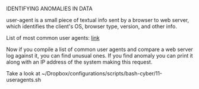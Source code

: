 IDENTIFYING ANOMALIES IN DATA

user-agent is a small piece of textual info sent by a browser to web server, which identifies the client's OS, browser type, version, and other info.

List of most common user agents: [link](https://techblog.willshouse.com/2012/01/03/most-common-user-agents/)

Now if you compile a list of common user agents and compare a web server log against it, you can find unusual ones. If you find anomaly you can print it along with an IP address of the system making this request.

Take a look at ~/Dropbox/configurations/scripts/bash-cyber/11-useragents.sh
